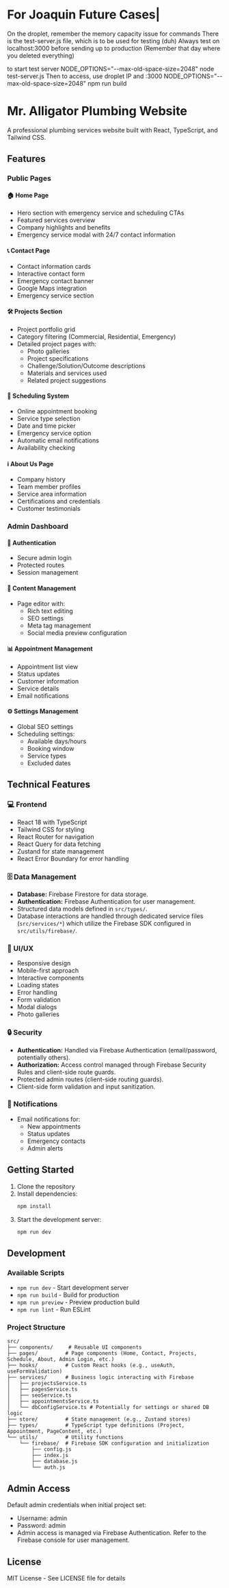 # For Joaquin Future Cases|

On the droplet, remember the memory capacity issue for commands
There is the test-server.js file, which is to be used for testing (duh)
Always test on localhost:3000 before sending up to production 
(Remember that day where you deleted everything)

to start test server
NODE_OPTIONS="--max-old-space-size=2048" node test-server.js
Then to access, use droplet IP and :3000
NODE_OPTIONS="--max-old-space-size=2048" npm run build

# Mr. Alligator Plumbing Website

A professional plumbing services website built with React, TypeScript, and Tailwind CSS.

## Features

### Public Pages

#### 🏠 Home Page
- Hero section with emergency service and scheduling CTAs
- Featured services overview
- Company highlights and benefits
- Emergency service modal with 24/7 contact information

#### 📞 Contact Page
- Contact information cards
- Interactive contact form
- Emergency contact banner
- Google Maps integration
- Emergency service section

#### 🛠️ Projects Section
- Project portfolio grid
- Category filtering (Commercial, Residential, Emergency)
- Detailed project pages with:
  - Photo galleries
  - Project specifications
  - Challenge/Solution/Outcome descriptions
  - Materials and services used
  - Related project suggestions

#### 📅 Scheduling System
- Online appointment booking
- Service type selection
- Date and time picker
- Emergency service option
- Automatic email notifications
- Availability checking

#### ℹ️ About Us Page
- Company history
- Team member profiles
- Service area information
- Certifications and credentials
- Customer testimonials

### Admin Dashboard

#### 🔐 Authentication
- Secure admin login
- Protected routes
- Session management

#### 📝 Content Management
- Page editor with:
  - Rich text editing
  - SEO settings
  - Meta tag management
  - Social media preview configuration

#### 📊 Appointment Management
- Appointment list view
- Status updates
- Customer information
- Service details
- Email notifications

#### ⚙️ Settings Management
- Global SEO settings
- Scheduling settings:
  - Available days/hours
  - Booking window
  - Service types
  - Excluded dates

## Technical Features

### 💻 Frontend
- React 18 with TypeScript
- Tailwind CSS for styling
- React Router for navigation
- React Query for data fetching
- Zustand for state management
- React Error Boundary for error handling

### 🗄️ Data Management
- **Database:** Firebase Firestore for data storage.
- **Authentication:** Firebase Authentication for user management.
- Structured data models defined in `src/types/`.
- Database interactions are handled through dedicated service files (`src/services/*`) which utilize the Firebase SDK configured in `src/utils/firebase/`.

### 🎨 UI/UX
- Responsive design
- Mobile-first approach
- Interactive components
- Loading states
- Error handling
- Form validation
- Modal dialogs
- Photo galleries

### 🔒 Security
- **Authentication:** Handled via Firebase Authentication (email/password, potentially others).
- **Authorization:** Access control managed through Firebase Security Rules and client-side route guards.
- Protected admin routes (client-side routing guards).
- Client-side form validation and input sanitization.

### 📧 Notifications
- Email notifications for:
  - New appointments
  - Status updates
  - Emergency contacts
  - Admin alerts

## Getting Started

1. Clone the repository
2. Install dependencies:
   ```bash
   npm install
   ```
3. Start the development server:
   ```bash
   npm run dev
   ```

## Development

### Available Scripts
- `npm run dev` - Start development server
- `npm run build` - Build for production
- `npm run preview` - Preview production build
- `npm run lint` - Run ESLint

### Project Structure
```
src/
├── components/     # Reusable UI components
├── pages/         # Page components (Home, Contact, Projects, Schedule, About, Admin Login, etc.)
├── hooks/         # Custom React hooks (e.g., useAuth, useFormValidation)
├── services/      # Business logic interacting with Firebase
│   ├── projectsService.ts
│   ├── pagesService.ts
│   ├── seoService.ts
│   ├── appointmentsService.ts
│   └── dbConfigService.ts # Potentially for settings or shared DB logic
├── store/         # State management (e.g., Zustand stores)
├── types/         # TypeScript type definitions (Project, Appointment, PageContent, etc.)
└── utils/         # Utility functions
    └── firebase/  # Firebase SDK configuration and initialization
        ├── config.js
        ├── index.js
        ├── database.js
        └── auth.js
```

## Admin Access
Default admin credentials when initial project set:
- Username: admin
- Password: admin
- Admin access is managed via Firebase Authentication. Refer to the Firebase console for user management.

## License
MIT License - See LICENSE file for details